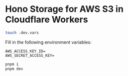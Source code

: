 # Hono Storage for AWS S3 in Cloudflare Workers

```bash
touch .dev.vars
```

Fill in the following environment variables:

```env
AWS_ACCESS_KEY_ID=
AWS_SECRET_ACCESS_KEY=
```

```bash
pnpm i
pnpm dev
```
